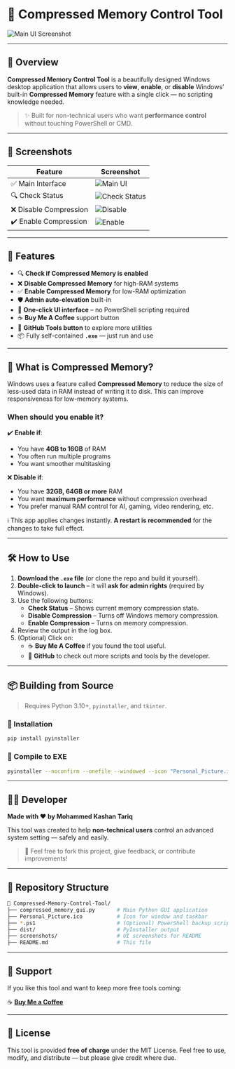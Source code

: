 # 🧠 Compressed Memory Control Tool

![Main UI Screenshot](./screenshots/main-ui.png) <!-- Replace with actual screenshot path -->

---

## 📌 Overview

**Compressed Memory Control Tool** is a beautifully designed Windows desktop application that allows users to **view**, **enable**, or **disable** Windows’ built-in **Compressed Memory** feature with a single click — no scripting knowledge needed.

> ✨ Built for non-technical users who want **performance control** without touching PowerShell or CMD.

---

## 📸 Screenshots

| Feature | Screenshot |
|--------|------------|
| ✅ Main Interface | ![Main UI](./screenshots/main-ui.png) |
| 🔍 Check Status | ![Check Status](./screenshots/check-status.png) |
| ❌ Disable Compression | ![Disable](./screenshots/disable.png) |
| ✔️ Enable Compression | ![Enable](./screenshots/enable.png) |

---

## 🚀 Features

- 🔍 **Check if Compressed Memory is enabled**
- ❌ **Disable Compressed Memory** for high-RAM systems
- ✅ **Enable Compressed Memory** for low-RAM optimization
- 🛡️ **Admin auto-elevation** built-in
- 🧩 **One-click UI interface** – no PowerShell scripting required
- ☕ **Buy Me A Coffee** support button
- 💜 **GitHub Tools button** to explore more utilities
- 📦 Fully self-contained **`.exe`** — just run and use

---

## 🤔 What is Compressed Memory?

Windows uses a feature called **Compressed Memory** to reduce the size of less-used data in RAM instead of writing it to disk. This can improve responsiveness for low-memory systems.

### When should you enable it?

✔️ **Enable if**:
- You have **4GB to 16GB** of RAM
- You often run multiple programs
- You want smoother multitasking

❌ **Disable if**:
- You have **32GB, 64GB or more** RAM
- You want **maximum performance** without compression overhead
- You prefer manual RAM control for AI, gaming, video rendering, etc.

ℹ️ This app applies changes instantly. **A restart is recommended** for the changes to take full effect.

---

## 🛠️ How to Use

1. **Download the `.exe` file** (or clone the repo and build it yourself).
2. **Double-click to launch** – it will **ask for admin rights** (required by Windows).
3. Use the following buttons:
   - **Check Status** – Shows current memory compression state.
   - **Disable Compression** – Turns off Windows memory compression.
   - **Enable Compression** – Turns on memory compression.
4. Review the output in the log box.
5. (Optional) Click on:
   - ☕ **Buy Me A Coffee** if you found the tool useful.
   - 💜 **GitHub** to check out more scripts and tools by the developer.

---

## 📦 Building from Source

> Requires Python 3.10+, `pyinstaller`, and `tkinter`.

### 🔧 Installation

```bash
pip install pyinstaller
````

### 🧪 Compile to EXE

```bash
pyinstaller --noconfirm --onefile --windowed --icon "Personal_Picture.ico" --add-data "Personal_Picture.ico;." compressed_memory_gui.py
```

---

## 🧑‍💻 Developer

**Made with ❤️ by Mohammed Kashan Tariq**

This tool was created to help **non-technical users** control an advanced system setting — safely and easily.

> 🙌 Feel free to fork this project, give feedback, or contribute improvements!

---

## 📂 Repository Structure

```bash
📁 Compressed-Memory-Control-Tool/
├── compressed_memory_gui.py       # Main Python GUI application
├── Personal_Picture.ico           # Icon for window and taskbar
├── *.ps1                          # (Optional) PowerShell backup scripts
├── dist/                          # PyInstaller output
├── screenshots/                   # UI screenshots for README
├── README.md                      # This file
```

---

## 🥤 Support

If you like this tool and want to keep more free tools coming:

☕ [**Buy Me a Coffee**](https://coindrop.to/mr-shan)

---

## 📄 License

This tool is provided **free of charge** under the MIT License. Feel free to use, modify, and distribute — but please give credit where due.



